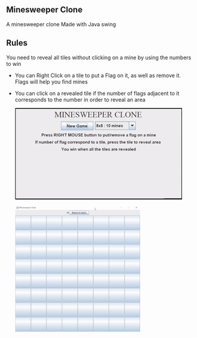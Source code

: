 ## Minesweeper Clone

A minesweeper clone Made with Java swing

## Rules

You need to reveal all tiles without clicking on a mine by using the numbers to win

- You can Right Click on a tile to put a Flag on it, as well as remove it.
  Flags will help you find mines
- You can click on a revealed tile if the number of flags adjacent to it corresponds to the number in order to reveal an area



  ![alt text](https://github.com/RivenSama/minesweeperGame/blob/master/menu.gif "THE MENU")
  
   ![alt text](https://github.com/RivenSama/minesweeperGame/blob/master/game.gif "Gameplay")
